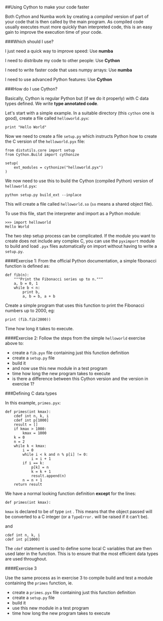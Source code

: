 ##Using Cython to make your code faster

Both Cython and Numba work by creating a *compiled* version of part of your code that is then called by the main program. As compiled code usually executes must more quickly than interpreted code, this is an easy gain to improve the execution time of your code.

###Which should I use?

I just need a quick way to improve speed: Use **numba**

I need to distribute my code to other people: Use **Cython**

I need to write faster code that uses numpy arrays: Use **numba**

I need to use advanced Python features: Use **Cython**

###How do I use Cython?

Basically, Cython is regular Python but (if we do it properly) with C data types defined. We write **type annotated code**.

Let's start with a simple example. In a suitable directory (this `cython` one is good), create a file called `helloworld.pyx`:

	print "Hello World"
	
Now we need to create a file `setup.py` which instructs Python how to create the C version of the `helloworld.pyx` file:

	from distutils.core import setup
	from Cython.Build import cythonize
	
	setup(
	    ext_modules = cythonize("helloworld.pyx")
	)
	
We now need to use this to build the Cython (compiled Python) version of `helloworld.pyx`:

	python setup.py build_ext --inplace
	
This will create a file called `helloworld.so` (`so` means a shared object file).

To use this file, start the interpreter and import as a Python module:

	>>> import helloworld
	Hello World 
	
The two step setup process can be complicated. If the module you want to create does not include any complex C, you can use the `pyximport` module to build and load `.pyx` files automatically on import without having to write a `setup.py`.


####Exercise 1:
From the official Python documentation, a simple fibonacci function is defined as:

	def fib(n):
	    """Print the Fibonacci series up to n."""
	    a, b = 0, 1
	    while b < n:
	        print b,
	        a, b = b, a + b
	        
Create a simple program that uses this function to print the Fibonacci numbers up to 2000, eg:

	print (fib.fib(2000))

Time how long it takes to execute.
	        
####Exercise 2:
Follow the steps from the simple `helloworld` exercise above to:

* create a `fib.pyx` file containing just this function definition
* create a `setup.py` file
* build it
* and now use this new module in a test program
* time how long the new program takes to execute
* is there a difference between this Cython version and the version in exercise 1?

###Defining C data types

In this example, `primes.pyx`:

	def primes(int kmax):
	    cdef int n, k, i
	    cdef int p[1000]
	    result = []
	    if kmax > 1000:
	        kmax = 1000
	    k = 0
	    n = 2
	    while k < kmax:
	        i = 0
	        while i < k and n % p[i] != 0:
	            i = i + 1
	        if i == k:
	            p[k] = n
	            k = k + 1
	            result.append(n)
	        n = n + 1
	    return result
	    
We have a normal looking function definition **except** for the lines:

	def primes(int kmax):

`kmax` is declared to be of type `int` . This means that the object passed will be converted to a C integer (or a `TypeError.` will be raised if it can’t be).	

and

	cdef int n, k, i
	cdef int p[1000]
	
The `cdef` statement is used to define some local C variables that are then used later in the function. This is to ensure that the most efficient data types are used throughout.

####Exercise 3

Use the same process as in exercise 3 to compile build and test a module containing the `primes` function, ie.

* create a `primes.pyx` file containing just this function definition
* create a `setup.py` file
* build it
* use this new module in a test program
* time how long the new program takes to execute


